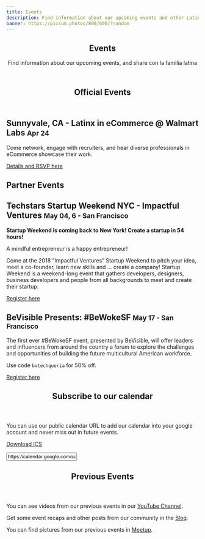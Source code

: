 ```yaml
---
title: Events
description: Find information about our upcoming events and other Latinxs in tech.
banner: https://picsum.photos/800/600/?random
---
```


<section class="dark-bg img-bg-soft img-bg" style="background-image: url(/images/photos/events.jpg);">
    <div class="container">
        <div class="row">
            <div class="col-md-8 col-sm-9 inner center-block text-center aos-init aos-animate" data-aos="fade-up">
                <header>
                    <h1>Events</h1>
                    <p>Find information about our upcoming events, and share con la familia latina</p>
                </header>
            </div>
        </div>
    </div>
</section>
<section>
    <div class="container">
        <header>
            <h1>Official Events</h1>
        </header>
        <div class="row event">
            <h2>Sunnyvale, CA - Latinx in eCommerce @ Walmart Labs <small>Apr 24</small></h2>
            <p>Come network, engage with recruiters, and hear diverse professionals in eCommerce showcase their work.</p>
            <p><a href="https://www.eventbrite.com/e/latinx-in-ecommerce-walmart-labs-tickets-44786460509" target="_blank" class="txt-btn">
                Details and RSVP here
            </a></p>
        </div>
    </div>
</section>

<section>
    <div class="container">
        <h1>Partner Events</h1>
        <div class="row event">
            <h2>Techstars Startup Weekend NYC - Impactful Ventures <small>May 04, 6 - San Francisco</small></h2>
            <p><strong>Startup Weekend is coming back to New York! Create a startup in 54 hours!</strong></p>
            <p>A mindful entrepreneur is a happy entrepreneur!</p>
            <p>
                Come at the 2018 “Impactful Ventures” Startup Weekend to
                pitch your idea, meet a co-founder, learn new skills and ...
                create a company! Startup Weekend is a weekend-long event
                that gathers developers, designers, business developers and
                people from all backgrounds to meet and create their startup.
            </p>
            <p><a href="https://www.eventbrite.com/e/techstars-startup-weekend-nyc-impactful-ventures-tickets-44341949966" target="_blank">Register here</a></p>
        </div>
        <div class="row event">
            <h2>BeVisible Presents: #BeWokeSF <small>May 17 - San Francisco</small></h2>
            <p>
                The first ever #BeWokeSF event, presented by BeVisible, will
                offer leaders and influencers from around the country a forum
                to explore the challenges and opportunities of building the
                future multicultural American workforce.
            </p>
            <p>Use code <code>bvtechqueria</code> for 50% off.</p>
            <p><a href="https://www.eventbrite.com/e/bevisible-presents-bewokesf-registration-44263961701?discount=bvtechqueria/" target="_blank">Register here</a></p>
        </div>
  </div>
</section>
<section>
    <div class="container">
        <header>
          <h1>Subscribe to our calendar</h1>
        </header>
        <div class="row event">
            <div class="col-sm-12 col-md-8">
                <p>You can use our public calendar URL to add our calendar into your google account and never miss out
                in future events.</p>
                <p><a href="https://calendar.google.com/calendar/ical/dvidsilva.com_eieh0fli3i3nheb8j8naav4tco%40group.calendar.google.com/public/basic.ics">
                        Download ICS
                </a></p>
                <p><input type="text" value="https://calendar.google.com/calendar/ical/dvidsilva.com_eieh0fli3i3nheb8j8naav4tco%40group.calendar.google.com/public/basic.ics"></p>
            </div>
        </div>
    </div>
</section>
<section class="previous">
    <div class="container">
        <header>
            <h1>Previous Events</h1>
        </header>
        <div class="row event">
            <div class="col-sm-12 col-md-8">
              <p>You can see videos from our previous events in our <a href="https://www.youtube.com/channel/UCUhXR0BOgyqrS1E_Sr4PVjQ">
                  YouTube Channel</a>.</p>
              <p>Get some event recaps and other posts from our community in the <a href="https://blog.techqueria.org">Blog</a>.</p>
              <p>You can find pictures from our previous events in <a href="https://www.meetup.com/Latinos-in-Tech-Bay-Area/photos/">Meetup</a>.</p>
            </div>
        </div>
    </div>
</section>
